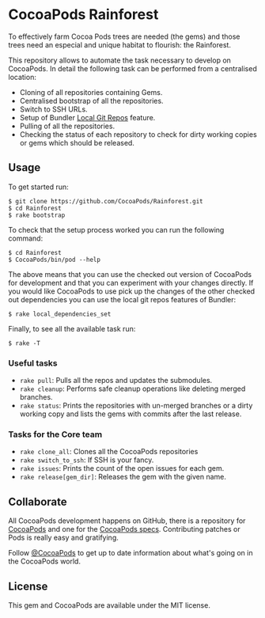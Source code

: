 # CocoaPods Rainforest

To effectively farm Cocoa Pods trees are needed (the gems) and those trees need
an especial and unique habitat to flourish: the Rainforest.

This repository allows to automate the task necessary to develop on CocoaPods.
In detail the following task can be performed from a centralised location:

- Cloning of all repositories containing Gems.
- Centralised bootstrap of all the repositories.
- Switch to SSH URLs.
- Setup of Bundler [Local Git Repos] feature.
- Pulling of all the repositories.
- Checking the status of each repository to check for dirty working copies or
  gems which should be released.

[Local Git Repos]: http://bundler.io/v1.5/git.html


## Usage

To get started run:

```
$ git clone https://github.com/CocoaPods/Rainforest.git
$ cd Rainforest
$ rake bootstrap
```

To check that the setup process worked you can run the following command:

```
$ cd Rainforest
$ CocoaPods/bin/pod --help
```

The above means that you can use the checked out version of CocoaPods for
development and that you can experiment with your changes directly. If you
would like CocoaPods to use pick up the changes of the other checked out
dependencies you can use the local git repos features of Bundler:

```
$ rake local_dependencies_set
```

Finally, to see all the available task run:

```
$ rake -T
```

### Useful tasks

- `rake pull`: Pulls all the repos and updates the submodules.
- `rake cleanup`: Performs safe cleanup operations like deleting merged
  branches.
- `rake status`: Prints the repositories with un-merged branches or a dirty
  working copy and lists the gems with commits after the last release.

### Tasks for the Core team

- `rake clone_all`: Clones all the CocoaPods repositories
- `rake switch_to_ssh`: If SSH is your fancy.
- `rake issues`: Prints the count of the open issues for each gem.
- `rake release[gem_dir]`: Releases the gem with the given name.

## Collaborate

All CocoaPods development happens on GitHub, there is a repository for
[CocoaPods](https://github.com/CocoaPods/CocoaPods) and one for the [CocoaPods
specs](https://github.com/CocoaPods/Specs). Contributing patches or Pods is
really easy and gratifying.

Follow [@CocoaPods](http://twitter.com/CocoaPods) to get up to date
information about what's going on in the CocoaPods world.

## License

This gem and CocoaPods are available under the MIT license.
